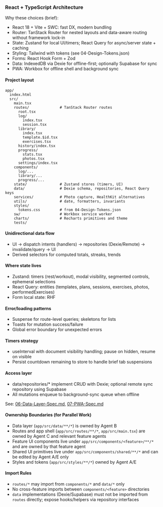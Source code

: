 ### React + TypeScript Architecture

Why these choices (brief):
- React 18 + Vite + SWC: fast DX, modern bundling
- Router: TanStack Router for nested layouts and data-aware routing without framework lock-in
- State: Zustand for local UI/timers; React Query for async/server state + caching
- Styling: Tailwind with tokens (see 04-Design-Tokens.json)
- Forms: React Hook Form + Zod
- Data: IndexedDB via Dexie for offline-first; optionally Supabase for sync
- PWA: Workbox for offline shell and background sync

#### Project layout
```
app/
  index.html
  src/
    main.tsx
    routes/              # TanStack Router routes
      root.tsx
      log/
        index.tsx
        session.tsx
      library/
        index.tsx
        template.$id.tsx
        exercises.tsx
      history/index.tsx
      progress/
        stats.tsx
        photos.tsx
      settings/index.tsx
    components/
      log/...
      library/...
      progress/...
    state/               # Zustand stores (timers, UI)
    data/                # Dexie schema, repositories, React Query keys
    services/            # Photo capture, HealthKit alternatives
    utils/               # date, formatters, invariants
    styles/
      tokens.css         # from 04-Design-Tokens.json
    sw/                  # Workbox service worker
    charts/              # Recharts primitives and theme
    tests/
```

#### Unidirectional data flow
- UI → dispatch intents (handlers) → repositories (Dexie/Remote) → invalidate/query → UI
- Derived selectors for computed totals, streaks, trends

#### Where state lives
- Zustand: timers (rest/workout), modal visibility, segmented controls, ephemeral selections
- React Query: entities (templates, plans, sessions, exercises, photos, performedExercises)
- Form local state: RHF

#### Error/loading patterns
- Suspense for route-level queries; skeletons for lists
- Toasts for mutation success/failure
- Global error boundary for unexpected errors

#### Timers strategy
- useInterval with document visibility handling; pause on hidden, resume on visible
- Persist countdown remaining to store to handle brief tab suspensions

#### Access layer
- data/repositories/* implement CRUD with Dexie; optional remote sync repository using Supabase
- All mutations enqueue to background-sync queue when offline

See: [06-Data-Layer-Spec.md](./06-Data-Layer-Spec.md), [07-PWA-Spec.md](./07-PWA-Spec.md)

#### Ownership Boundaries (for Parallel Work)
- Data layer (`app/src/data/**/*`) is owned by Agent B
- Routes and app shell (`app/src/routes/**/*`, `app/src/main.tsx`) are owned by Agent C and relevant feature agents
- Feature UI components live under `app/src/components/<feature>/**/*` and are owned by that feature agent
- Shared UI primitives live under `app/src/components/shared/**/*` and can be edited by Agent A/E only
- Styles and tokens (`app/src/styles/**/*`) owned by Agent A/E

#### Import Rules
- `routes/*` may import from `components/*` and `data/*` only
- No cross-feature imports between `components/<feature>` directories
- `data` implementations (Dexie/Supabase) must not be imported from `routes` directly; expose hooks/helpers via repository interfaces


